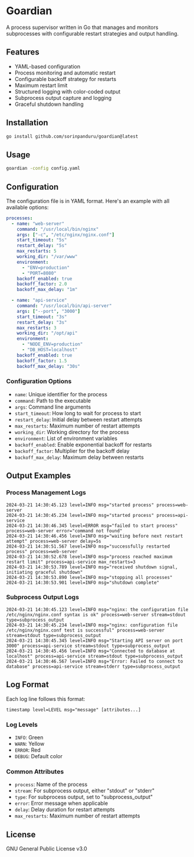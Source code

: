 # Goardian

A process supervisor written in Go that manages and monitors subprocesses with configurable restart strategies and output handling.

## Features

- YAML-based configuration
- Process monitoring and automatic restart
- Configurable backoff strategy for restarts
- Maximum restart limit
- Structured logging with color-coded output
- Subprocess output capture and logging
- Graceful shutdown handling

## Installation

```bash
go install github.com/sorinpanduru/goardian@latest
```

## Usage

```bash
goardian -config config.yaml
```

## Configuration

The configuration file is in YAML format. Here's an example with all available options:

```yaml
processes:
  - name: "web-server"
    command: "/usr/local/bin/nginx"
    args: ["-c", "/etc/nginx/nginx.conf"]
    start_timeout: "5s"
    restart_delay: "5s"
    max_restarts: 5
    working_dir: "/var/www"
    environment:
      - "ENV=production"
      - "PORT=8080"
    backoff_enabled: true
    backoff_factor: 2.0
    backoff_max_delay: "1m"

  - name: "api-service"
    command: "/usr/local/bin/api-server"
    args: ["--port", "3000"]
    start_timeout: "3s"
    restart_delay: "3s"
    max_restarts: 3
    working_dir: "/opt/api"
    environment:
      - "NODE_ENV=production"
      - "DB_HOST=localhost"
    backoff_enabled: true
    backoff_factor: 1.5
    backoff_max_delay: "30s"
```

### Configuration Options

- `name`: Unique identifier for the process
- `command`: Path to the executable
- `args`: Command line arguments
- `start_timeout`: How long to wait for process to start
- `restart_delay`: Initial delay between restart attempts
- `max_restarts`: Maximum number of restart attempts
- `working_dir`: Working directory for the process
- `environment`: List of environment variables
- `backoff_enabled`: Enable exponential backoff for restarts
- `backoff_factor`: Multiplier for the backoff delay
- `backoff_max_delay`: Maximum delay between restarts

## Output Examples

### Process Management Logs

```
2024-03-21 14:30:45.123 level=INFO msg="started process" process=web-server
2024-03-21 14:30:45.234 level=INFO msg="started process" process=api-service
2024-03-21 14:30:46.345 level=ERROR msg="failed to start process" process=web-server error="command not found"
2024-03-21 14:30:46.456 level=INFO msg="waiting before next restart attempt" process=web-server delay=5s
2024-03-21 14:30:51.567 level=INFO msg="successfully restarted process" process=web-server
2024-03-21 14:30:52.678 level=INFO msg="process reached maximum restart limit" process=api-service max_restarts=3
2024-03-21 14:30:53.789 level=INFO msg="received shutdown signal, initiating graceful shutdown"
2024-03-21 14:30:53.890 level=INFO msg="stopping all processes"
2024-03-21 14:30:53.901 level=INFO msg="shutdown complete"
```

### Subprocess Output Logs

```
2024-03-21 14:30:45.123 level=INFO msg="nginx: the configuration file /etc/nginx/nginx.conf syntax is ok" process=web-server stream=stdout type=subprocess_output
2024-03-21 14:30:45.234 level=INFO msg="nginx: configuration file /etc/nginx/nginx.conf test is successful" process=web-server stream=stdout type=subprocess_output
2024-03-21 14:30:45.345 level=INFO msg="Starting API server on port 3000" process=api-service stream=stdout type=subprocess_output
2024-03-21 14:30:45.456 level=INFO msg="Connected to database at localhost" process=api-service stream=stdout type=subprocess_output
2024-03-21 14:30:46.567 level=INFO msg="Error: Failed to connect to database" process=api-service stream=stderr type=subprocess_output
```

## Log Format

Each log line follows this format:
```
timestamp level=LEVEL msg="message" [attributes...]
```

### Log Levels
- `INFO`: Green
- `WARN`: Yellow
- `ERROR`: Red
- `DEBUG`: Default color

### Common Attributes
- `process`: Name of the process
- `stream`: For subprocess output, either "stdout" or "stderr"
- `type`: For subprocess output, set to "subprocess_output"
- `error`: Error message when applicable
- `delay`: Delay duration for restart attempts
- `max_restarts`: Maximum number of restart attempts

## License

GNU General Public License v3.0 